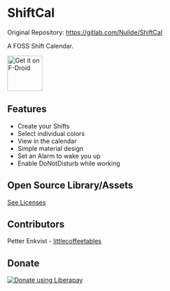# ShiftCal

Original Repository: https://gitlab.com/Nulide/ShiftCal



A FOSS Shift Calendar.

[<img src="https://fdroid.gitlab.io/artwork/badge/get-it-on.png"
     alt="Get it on F-Droid"
     height="80">](https://f-droid.org/packages/de.nulide.shiftcal/)

## Features

- Create your Shifts
- Select individual colors
- View in the calendar
- Simple material design
- Set an Alarm to wake you up
- Enable DoNotDisturb while working

## Open Source Library/Assets

[See Licenses](ThirdPartyProjects.md)

## Contributors

Petter Enkvist - [littlecoffeetables](https://gitlab.com/littlecoffeetables)


## Donate

<script src="https://liberapay.com/Nulide/widgets/button.js"></script>
<noscript><a href="https://liberapay.com/Nulide/donate"><img alt="Donate using Liberapay" src="https://liberapay.com/assets/widgets/donate.svg"></a></noscript>
